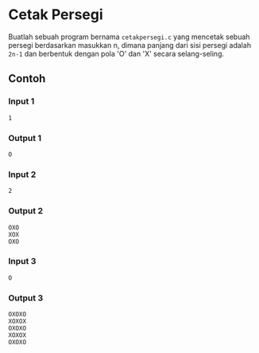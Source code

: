 # Cetak Persegi

Buatlah sebuah program bernama `cetakpersegi.c` yang mencetak sebuah persegi berdasarkan masukkan n, dimana panjang dari sisi persegi adalah `2n-1` dan berbentuk dengan pola 'O' dan 'X' secara selang-seling.

## Contoh
### Input 1
```
1
```
### Output 1
```
O
```


### Input 2
```
2
```
### Output 2
```
OXO
XOX
OXO
```

### Input 3
```
O
```
### Output 3
```
OXOXO
XOXOX
OXOXO
XOXOX
OXOXO
```